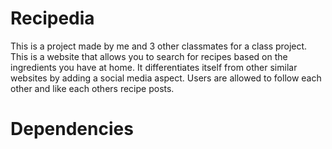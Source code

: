 # Recipedia 
This is a project made by me and 3 other classmates for a class project. This is a website that allows you to search for recipes based on the ingredients you have at home. It differentiates itself from other similar websites by adding a social media aspect. Users are allowed to follow each other and like each others recipe posts. 

# Dependencies
